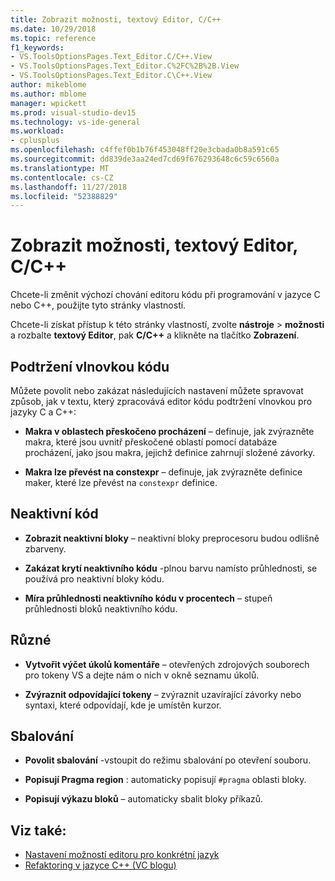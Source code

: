 ```yaml
---
title: Zobrazit možnosti, textový Editor, C/C++
ms.date: 10/29/2018
ms.topic: reference
f1_keywords:
- VS.ToolsOptionsPages.Text_Editor.C/C++.View
- VS.ToolsOptionsPages.Text_Editor.C%2FC%2B%2B.View
- VS.ToolsOptionsPages.Text_Editor.C\C++.View
author: mikeblome
ms.author: mblome
manager: wpickett
ms.prod: visual-studio-dev15
ms.technology: vs-ide-general
ms.workload:
- cplusplus
ms.openlocfilehash: c4ffef0b1b76f453048ff20e3cbada0b8a591c65
ms.sourcegitcommit: dd839de3aa24ed7cd69f676293648c6c59c6560a
ms.translationtype: MT
ms.contentlocale: cs-CZ
ms.lasthandoff: 11/27/2018
ms.locfileid: "52388829"
---
```

# <a name="options-text-editor-cc-view"></a>Zobrazit možnosti, textový Editor, C/C++

Chcete-li změnit výchozí chování editoru kódu při programování v jazyce C nebo C++, použijte tyto stránky vlastností.

Chcete-li získat přístup k této stránky vlastností, zvolte **nástroje** > **možnosti** a rozbalte **textový Editor**, pak **C/C++** a klikněte na tlačítko **Zobrazení**.

## <a name="code-squiggles"></a>Podtržení vlnovkou kódu

Můžete povolit nebo zakázat následujících nastavení můžete spravovat způsob, jak v textu, který zpracovává editor kódu podtržení vlnovkou pro jazyky C a C++:

- **Makra v oblastech přeskočeno procházení** – definuje, jak zvýrazněte makra, které jsou uvnitř přeskočené oblastí pomocí databáze procházení, jako jsou makra, jejichž definice zahrnují složené závorky.

- **Makra lze převést na constexpr** – definuje, jak zvýrazněte definice maker, které lze převést na `constexpr` definice.

## <a name="inactive-code"></a>Neaktivní kód

- **Zobrazit neaktivní bloky** – neaktivní bloky preprocesoru budou odlišně zbarveny.

- **Zakázat krytí neaktivního kódu** -plnou barvu namísto průhlednosti, se používá pro neaktivní bloky kódu.

- **Míra průhlednosti neaktivního kódu v procentech** – stupeň průhlednosti bloků neaktivního kódu.

## <a name="miscellaneous"></a>Různé

- **Vytvořit výčet úkolů komentáře** – otevřených zdrojových souborech pro tokeny VS a dejte nám o nich v okně seznamu úkolů.

- **Zvýraznit odpovídající tokeny** – zvýraznit uzavírající závorky nebo syntaxi, které odpovídají, kde je umístěn kurzor.

## <a name="outlining"></a>Sbalování

- **Povolit sbalování** -vstoupit do režimu sbalování po otevření souboru.

- **Popisují Pragma region** : automaticky popisují `#pragma` oblasti bloky.

- **Popisují výkazu bloků** – automaticky sbalit bloky příkazů.

## <a name="see-also"></a>Viz také:

- [Nastavení možností editoru pro konkrétní jazyk](../../ide/reference/setting-language-specific-editor-options.md)
- [Refaktoring v jazyce C++ (VC blogu)](http://blogs.msdn.com/b/vcblog/archive/2014/11/14/all-about-c-refactoring-in-visual-studio-2015-preview.aspx)

